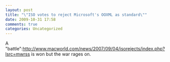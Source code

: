 ```yaml
---
layout: post
title: "\"ISO votes to reject Microsoft's OOXML as standard\""
date: 2009-10-31 17:58
comments: true
categories: Uncategorized
---
```

A "battle":http://www.macworld.com/news/2007/09/04/isorejects/index.php?lsrc=mwrss is won but the war rages on.
